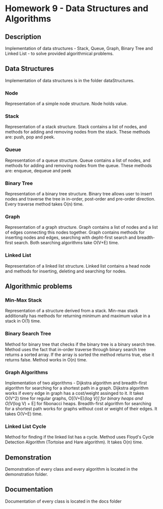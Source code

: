 # Homework 9 - Data Structures and Algorithms

## Description

Implementation of data structures - Stack, Queue, Graph, Binary Tree and Linked List - to solve provided algorithmical problems.

## Data Structures

Implementation of data structures is in the folder dataStructures.

### Node
Representation of a simple node structure. Node holds value.

### Stack
Representation of a stack structure. Stack contains a list of nodes, and methods for adding and removing nodes from the stack.
These methods are: push, pop and peek.

### Queue
Representation of a queue structure. Queue contains a list of nodes, and methods for adding and removing nodes from the queue.
These methods are: enqueue, dequeue and peek

### Binary Tree
Representation of a binary tree structure. Binary tree allows user to insert nodes and traverse the tree in in-order, post-order and pre-order direction. Every traverse method takes O(n) time.

### Graph
Representation of a graph structure. Graph contains a list of nodes and a list of edges connecting this nodes together. Graph contains methods for inserting nodes and edges, searching with depht-first search and breadth-first search. Both searching algorithms take O(V+E) time.

### Linked List
Representation of a linked list structure. Linked list contains a head node and methods for inserting, deleting and searching for nodes. 

## Algorithmic problems

### Min-Max Stack
Representation of a structure derived from a stack. Min-max stack additionally has methods for returning minimum and maximum value in a stack in O(1) time.

### Binary Search Tree
Method for binary tree that checks if the binary tree is a binary search tree. Method uses the fact that in-order traverse through binary search tree returns a sorted array. If the array is sorted the method returns true, else it returns false. Method works in O(n) time.

### Graph Algorithms
Implementation of two algorithms - Dijkstra algorithm and breadth-first algorithm for searching for a shortest path in a graph. Dijkstra algorithm works if every edge in graph has a cost/weight assinged to it. It takes O(V^2) time for regular graphs, O[(V+E)*(log V)] for binary heaps and O[V*(log V) + E] for fibonacci heaps. Breadth-first algorithm for searching for a shortest path works for graphs without cost or weight of their edges. It takes O(V+E) time.

### Linked List Cycle
Method for finding if the linked list has a cycle. Method uses Floyd's Cycle Detection Algorithm (Tortoise and Hare algorithm). It takes O(n) time.

## Demonstration
Demonstration of every class and every algorithm is located in the demonstration folder. 

## Documentation
Documentation of every class is located in the docs folder

